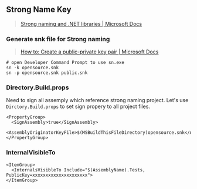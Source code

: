 ## Strong Name Key

> [Strong naming and .NET libraries | Microsoft Docs](https://docs.microsoft.com/en-us/dotnet/standard/library-guidance/strong-naming)

### Generate snk file for Strong naming

> [How to: Create a public-private key pair | Microsoft Docs](https://docs.microsoft.com/en-us/dotnet/standard/assembly/create-public-private-key-pair)


```shell
# open Developer Command Prompt to use sn.exe
sn -k opensource.snk
sn -p opensource.snk public.snk
```

### Directory.Build.props

Need to sign all assemply which reference strong naming project.
Let's use `Dirctory.Build.props` to set sign propery to all project files.

```csproj
<PropertyGroup>
  <SignAssembly>true</SignAssembly>
  <AssemblyOriginatorKeyFile>$(MSBuildThisFileDirectory)opensource.snk</AssemblyOriginatorKeyFile>
</PropertyGroup>
```

### InternalVisibleTo

```csproj
<ItemGroup>
  <InternalsVisibleTo Include="$(AssemblyName).Tests, PublicKey=xxxxxxxxxxxxxxxxxxxxx">
</ItemGroup>
```
